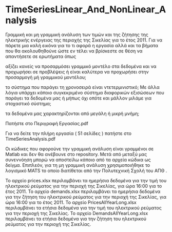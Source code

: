# TimeSeriesLinear_And_NonLinear_Analysis
Γραμμική και μη γραμμική ανάλυση των τιμών και της ζήτησης της ηλεκτρικής ενέργειας της περιοχής της Σικελίας για το έτος 2011.
Για να πάρετε μια καλή εικόνα για το τι αφορά η εργασία αλλά και τα βήματα που θα ακολουθηθούνε ώστε εν τέλει να βρίσκεστε σε
θέση να απαντήσετε σε ερωτήματα όπως 

αξίζει κανείς να προσαρμόσει γραμμικό μοντέλο στα δεδομένα και να προχωρήσει σε προβλέψεις ή είναι καλύτερα να προχωρήσει στην 
προσαρμογή μή γραμμικού μοντέλου;

το σύστημα που παράγει τη χρονοσειρά είναι ντετερμινιστικό; Με άλλα λόγια υπάρχει κάποιο συγκεκριμένο σύστημα διαφορικών εξισώσεων
που παράγει τα δεδομένα μας ή μήπως όχι οπότε και μάλλον μιλάμε για στοχαστικό σύστημα;

τα δεδομένα μας χαρακτηρίζονται από μεγάλη ή μικρή μνήμη;

Πατήστε στο Περιγραφή Εργασίας.pdf

Για να δείτε την πλήρη εργασία ( 51 σελίδες ) πατήστε στο TimeSeriesAnalysis.pdf


Οι κώδικες που αφορούνε την γραμμική ανάλυση είναι γραμμένοι σε Μatlab και δεν θα ανέβουνε στο repository. Μετά από μεταξύ μας συνεννόηση
μπορώ να αποστείλω κάποιο από τα αρχεία κώδικα ως δείγμα. Επιπλεόν, για τη μη γραμμική ανάλυση χρησιμοποιήθηκε το λογισμικό MATS το 
οποίο διατίθεται από την Πολυτεχνική Σχολή του ΑΠΘ .

To αρχείο prices.xlsx περιλαμβάνει τα ημερήσια δεδομένα για την τιμή του ηλεκτρικού ρεύματος για την περιοχή της Σικελίας, για ώρα 16:00
για το έτος 2011.
To αρχείο demands.xlsx περιλαμβάνει τα ημερήσια δεδομένα για την ζήτηση του ηλεκτρικού ρεύματος για την περιοχή της Σικελίας, για ώρα 16:00
για το έτος 2011.
To αρχείο PricesAllYearLong.xlsx περιλαμβάνει τα ετήσια δεδομένα για την τιμή του ηλεκτρικού ρεύματος για την περιοχή της Σικελίας.
To αρχείο DemandsAllYearLong.xlsx περιλαμβάνει τα ετήσια δεδομένα για την ζήτηση του ηλεκτρικού ρεύματος για την περιοχή της Σικελίας.

